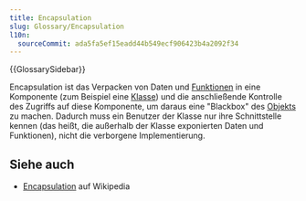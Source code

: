 ```yaml
---
title: Encapsulation
slug: Glossary/Encapsulation
l10n:
  sourceCommit: ada5fa5ef15eadd44b549ecf906423b4a2092f34
---
```


{{GlossarySidebar}}

Encapsulation ist das Verpacken von Daten und [Funktionen](/de/docs/Glossary/function) in eine Komponente (zum Beispiel eine [Klasse](/de/docs/Glossary/class)) und die anschließende Kontrolle des Zugriffs auf diese Komponente, um daraus eine "Blackbox" des [Objekts](/de/docs/Glossary/object) zu machen. Dadurch muss ein Benutzer der Klasse nur ihre Schnittstelle kennen (das heißt, die außerhalb der Klasse exponierten Daten und Funktionen), nicht die verborgene Implementierung.

## Siehe auch

- [Encapsulation](<https://en.wikipedia.org/wiki/Encapsulation_(object-oriented_programming)>) auf Wikipedia
